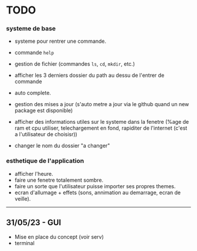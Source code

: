 # TODO


### systeme de base

- systeme pour rentrer une commande.
- commande `help`
- gestion de fichier (commandes `ls`, `cd`, `mkdir`, etc.)
- afficher les 3 derniers dossier du path au dessu de l'entrer de commande
- auto complete.
- gestion des mises a jour (s'auto metre a jour via le github quand un new package est disponible)
- afficher des informations utiles sur le systeme dans la fenetre (%age de ram et cpu utiliser, telechargement en fond, rapiditer de l'internet (c'est a l'utilisateur de choisisr))

- changer le nom du dossier "a changer"


### esthetique de l'application 

- afficher l'heure.
- faire une fenetre totalement sombre.
- faire un sorte que l'utilisateur puisse importer ses propres themes.
- ecran d'allumage + effets (sons, annimation au demarrage, ecran de veille).

___


## 31/05/23 - GUI
- Mise en place du concept (voir serv)
- terminal
